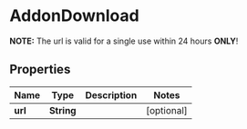 

# AddonDownload

**NOTE:** The url is valid for a single use within 24 hours **ONLY**!
## Properties

Name | Type | Description | Notes
------------ | ------------- | ------------- | -------------
**url** | **String** |  |  [optional]




